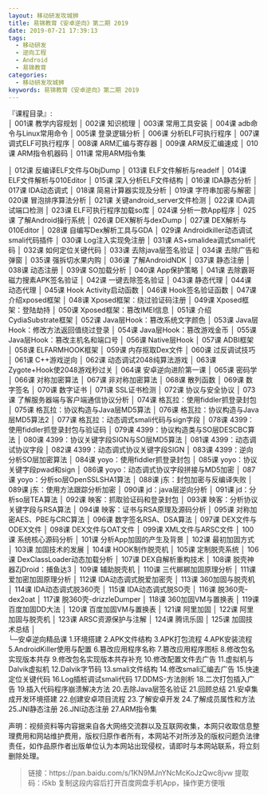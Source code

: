 ```yaml
---
layout: 移动研发攻城狮
title: 易锦教育《安卓逆向》第二期 2019
date: 2019-07-21 17:39:13
tags:
  - 移动研发
  - 逆向工程
  - Android
  - 易锦教育
categories:
  - 移动研发攻城狮
keywords: 易锦教育《安卓逆向》第二期 2019
---
```


『课程目录』:   
│  001课 教学内容规划
│  002课 知识梳理
│  003课 常用工具安装
│  004课 adb命令与Linux常用命令
│  005课 登录逻辑分析
│  006课 分析ELF可执行程序
│  007课 调式ELF可执行程序
│  008课 ARM汇编与寄存器
│  009课 ARM反汇编速成
│  010课 ARM指令机器码
│  011课 常用ARM指令集
<!-- more -->  
│  012课 反编译ELF文件与ObjDump
│  013课 ELF文件解析与readelf
│  014课 ELF文件解析与010Editor
│  015课 深入分析ELF文件结构
│  016课 IDA静态分析
│  017课 IDA动态调式
│  018课 简易计算器实现及分析
│  019课 字符串加密与解密
│  020课 冒泡排序算法分析
│  021课 关键android_server文件检测
│  022课 IDA调试端口检测
│  023课 ELF可执行程序加载so库
│  024课 分析一款App程序
│  025课 了解Android操行系统
│  026课 DEX解析与dexDump
│  027课 DEX解析与010Editor
│  028课 自编写Dex解析工具与GDA
│  029课 Androidkiller动态调试smali代码插件
│  030课 Log注入实现免注册
│  031课 AS+smalidea调式smali代码
│  032课 如何定位关键代码
│  033课 去除java层签名验证
│  034课 去除广告和弹窗
│  035课 强拆切水果内购
│  036课 了解AndroidNDK
│  037课 静态注册
│  038课 动态注册
│  039课 SO加载分析
│  040课 App保护策略
│  041课 去除霸哥磁力搜素APK签名验证
│  042课 一键去除签名验证
│  043课 静态代理
│  044课 动态代理
│  045课 Hook Activity启动函数
│  046课 Hook签名验证函数
│  047课 介绍xposed框架
│  048课 Xposed框架：绕过验证码注册
│  049课 Xposed框架：登陆劫持
│  050课 Xposed框架：篡改IMEI信息
│  051课 介绍CydiaSubstrate框架
│  052课 Java层Hook：篡改系统文字颜色
│  053课 Java层Hook：修改方法返回值绕过登录
│  054课 Java层Hook：篡改游戏金币
│  055课 Java层Hook：篡改主机名和端口号
│  056课 Native层Hook
│  057课 ADBI框架
│  058课 ELFARMHOOK框架
│  059课 内存抠取Dex文件
│  060课 过反调试技巧
│  061课 C++游戏逆向
│  062课 动态调试2048纯算法游戏
│  063课 Zygote+Hook使2048游戏秒过关
│  064课 安卓逆向进阶第一课
│  065课 密码学
│  066课 对称加密算法
│  067课 非对称加密算法
│  068课 散列函数
│  069课 数字签名
│  070课 数字证书
│  071课 SSL证书检测
│  072课 协议与安全协议
│  073课 了解服务器端与客户端通信协议分析
│  074课 格瓦拉：使用fiddler抓登录封包
│  075课 格瓦拉：协议构造与Java层MD5算法
│  076课 格瓦拉：协议构造与Java层MD5算法2
│  077课 格瓦拉：动态调式smali代码与sign字段
│  078课 4399：使用fiddler抓登录封包与验证码
│  079课 4399：协议构造类与SO层DESCBC算法
│  080课 4399：协议关键字段SIGN与SO层MD5算法
│  081课 4399：动态调试协议字段
│  082课 4399：动态调式协议关键字段SIGN
│  083课 4399：逆向分析SO层加密算法
│  084课 yoyo：使用fiddler抓登录封包
│  085课 yoyo：协议关键字段pwad和sign
│  086课 yoyo：动态调式协议字段拼接与MD5加密
│  087课 yoyo：分析so层OpenSSLSHA1算法
│  088课 j东：封包加密与反编译失败
│  089课 j东：使用方法跟踪分析加密
│  090课 jd：java层逆向分析
│  091课 jd：分析so层TEA算法
│  092课 映客：抓取验证码和登录封包
│  093课 映客：分析协议关键字段与RSA算法
│  094课 映客：证书与RSA原理及源码分析
│  095课 对称加密AES、PBE与CRC算法
│  096课 数字签名RSA、DSA算法
│  097课 DEX文件与ODEX文件
│  098课 DEX文件与OAT文件
│  099课 XML文件与ARSC文件
│  100课 系统核心源码分析
│  101课 分析App加固的产生及背景
│  102课 最初加固方式
│  103课 加固技术的发展
│  104课 HOOK制作脱壳机
│  105课 定制脱壳系统
│  106课 DexClassLoader动态加载分析
│  107课 DEX自解析重构技术
│  108课 脱壳神器ZjDroid：捕鱼达3
│  109课 辅助脱壳机
│  110课 三代梆梆加固原理分析
│  111课 爱加密加固原理分析
│  112课 IDA动态调式脱爱加密壳
│  113课 360加固与脱壳机
│  114课 IDA动态调式脱360壳
│  115课 IDA动态调式脱SO壳
│  116课 脱360壳-dex2oat
│  117课 脱360壳-drizzleDumper
│  118课 360加固VM与置换表
│  119课 百度加固DD大法
│  120课 百度加固VM与置换表
│  121课 阿里加固
│  122课 阿里加固与脱壳机
│  123课 ARSC资源保护与注解
│  124课 腾讯乐固
│  125课 加固技术总结
│  
└─安卓逆向精品课
        1.环境搭建
        2.APK文件结构
        3.APK打包流程
        4.APK安装流程
        5.AndroidKiller使用与配置
        6.篡改应用程序名称
        7.篡改应用程序图标
        8.修改包名实现版本共存
        9.修改包名实现版本共存补充
        10.修改配置文件去广告
        11.虚拟机与Dalvik虚拟机
        12.Dalvik字节码
        13.smali文件结构
        14.修改smali汇编去广告
        15.快速定位关键代码
        16.Log插桩调试smali代码
        17.DDMS-方法剖析
        18.二次打包插入广告
        19.插入代码程序崩溃解决方法
        20.去除Java层签名验证
        21.回顾总结
        21.安卓集成开发环境搭建
        22.创建安卓项目流程
        23.了解安卓开发
        24.了解成员属性和方法
        25.JNI静态注册
        26.JNI动态注册
        27.ARM指令集

<div class="post-copyright">
    <div class="post-copyright__author">
      <span class="post-copyright-meta">声明：视频资料等内容据来自各大网络交流群以及互联网收集，本网只收取信息整理费用和网站维护费用，版权归原作者所有，本网站不对所涉及的版权问题负法律责任，如作品原作者出版单位认为本网站出现侵权，请即时与本网站联系，将立刻删除处理。 </span>
    </div>
</div>

<blockquote class="blockquote-center">
链接：https://pan.baidu.com/s/1KN9MJnYNcMcKoJzQwc8jvw 
提取码：i5kb 
复制这段内容后打开百度网盘手机App，操作更方便哦
</blockquote>

